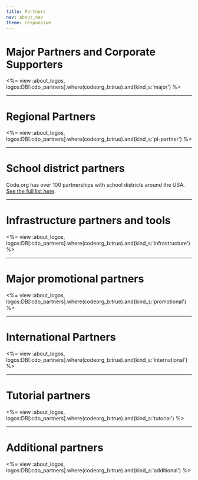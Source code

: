 ```yaml
---
title: Partners
nav: about_nav
theme: responsive
---
```

# Major Partners and Corporate Supporters

<%= view :about_logos, logos:DB[:cdo_partners].where(codeorg_b:true).and(kind_s:'major') %>

<HR>

# Regional Partners

<%= view :about_logos, logos:DB[:cdo_partners].where(codeorg_b:true).and(kind_s:'pl-partner') %>

<HR>


# School district partners


Code.org has over 100 partnerships with school districts around the USA. [See the full list here](/educate/partner-districts).

<HR>

# Infrastructure partners and tools

<%= view :about_logos, logos:DB[:cdo_partners].where(codeorg_b:true).and(kind_s:'infrastructure') %>

<HR>

# Major promotional partners

<%= view :about_logos, logos:DB[:cdo_partners].where(codeorg_b:true).and(kind_s:'promotional') %>

<HR>

# International Partners

<%= view :about_logos, logos:DB[:cdo_partners].where(codeorg_b:true).and(kind_s:'international') %>

<HR>

# Tutorial partners

<%= view :about_logos, logos:DB[:cdo_partners].where(codeorg_b:true).and(kind_s:'tutorial') %>

<HR>

# Additional partners

<%= view :about_logos, logos:DB[:cdo_partners].where(codeorg_b:true).and(kind_s:'additional') %>
